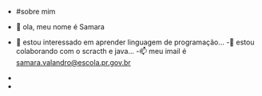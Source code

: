 - #sobre mim 
- 👋 ola, meu nome é Samara
- 👀 estou interessado em aprender linguagem de programação...
-💞️ estou colaborando com o scracth e java...
-📫 meu imail é samara.valandro@escola.pr.gov.br

- 
- 

<!---
samarapollyanedelima/samarapollyanedelima is a ✨ special ✨ repository because its `README.md` (this file) appears on your GitHub profile.
You can click the Preview link to take a look at your changes.
--->

